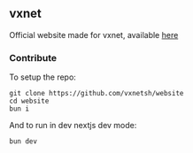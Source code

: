 ## vxnet

Official website made for vxnet, available [here](https://simswapp.ing)

### Contribute

To setup the repo:

```
git clone https://github.com/vxnetsh/website
cd website
bun i
```

And to run in dev nextjs dev mode:

```
bun dev
```
